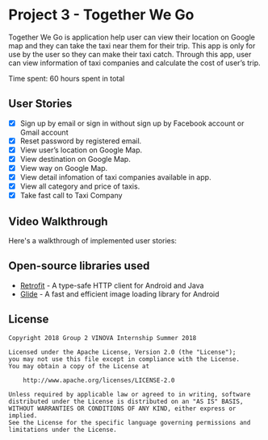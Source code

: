# Project 3 - Together We Go

Together We Go is application help user can view their location on Google map and they can take the taxi near them for their trip. This app is only for use by the user so they can make their taxi catch. Through this app, user can view information of taxi companies and calculate the cost of user’s trip. 

Time spent: 60 hours spent in total

## User Stories

* [x] Sign up by email or sign in without sign up by Facebook account or Gmail account
* [x] Reset password by registered email.
* [x] View user’s location on Google Map.
* [x] View destination on Google Map.
* [x] View way on Google Map.
* [x] View detail infomation of taxi companies available in app.
* [x] View all category and price of taxis.
* [x] Take fast call to Taxi Company

## Video Walkthrough

Here's a walkthrough of implemented user stories:

## Open-source libraries used

- [Retrofit](http://square.github.io/retrofit/) - A type-safe HTTP client for Android and Java
- [Glide](https://github.com/bumptech/glide) - A fast and efficient image loading library for Android

## License

    Copyright 2018 Group 2 VINOVA Internship Summer 2018

    Licensed under the Apache License, Version 2.0 (the "License");
    you may not use this file except in compliance with the License.
    You may obtain a copy of the License at

        http://www.apache.org/licenses/LICENSE-2.0

    Unless required by applicable law or agreed to in writing, software
    distributed under the License is distributed on an "AS IS" BASIS,
    WITHOUT WARRANTIES OR CONDITIONS OF ANY KIND, either express or implied.
    See the License for the specific language governing permissions and
    limitations under the License.